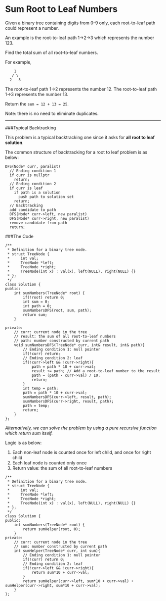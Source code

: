 # Sum Root to Leaf Numbers

Given a binary tree containing digits from 0-9 only, each root-to-leaf path could represent a number.

An example is the root-to-leaf path 1->2->3 which represents the number 123.

Find the total sum of all root-to-leaf numbers.

For example,

```
    1
   / \
  2   3
  ```
The root-to-leaf path 1->2 represents the number 12.
The root-to-leaf path 1->3 represents the number 13.

Return the ```sum = 12 + 13 = 25```.

Note: there is no need to eliminate duplicates.



---


###Typical Backtracking

This problem is a typical backtracking one since it asks for **all root to leaf solution**.

The common structure of backtracking for a root to leaf problem is as below:

```
DFS(Node* curr, paralist)
  // Ending condition 1
  if curr is nullptr
    return;
  // Ending condition 2
  if curr is leaf
    if path is a solution
      push path to solution set
    return;
  // Backtracking
  add candidate to path
  DFS(Node* curr->left, new paralist)
  DFS(Node* curr->right, new paralist)
  remove candidate from path
  return;
```

###The Code

```
/**
 * Definition for a binary tree node.
 * struct TreeNode {
 *     int val;
 *     TreeNode *left;
 *     TreeNode *right;
 *     TreeNode(int x) : val(x), left(NULL), right(NULL) {}
 * };
 */
class Solution {
public:
    int sumNumbers(TreeNode* root) {
        if(!root) return 0;
        int sum = 0;
        int path = 0;
        sumNumbersDFS(root, sum, path);
        return sum;
    }
    
private:
    // curr: current node in the tree
    // result: the sum of all root-to-leaf numbers
    // path: number constructed by current path
    void sumNumbersDFS(TreeNode* curr, int& result, int& path){
        // Ending condition 1: null pointer
        if(!curr) return;
        // Ending condition 2: leaf 
        if(!curr->left && !curr->right){
            path = path * 10 + curr->val;
            result += path; // Add a root-to-leaf number to the result
            path = (path - curr->val) / 10;
            return;
        }
        int temp = path;
        path = path * 10 + curr->val;
        sumNumbersDFS(curr->left, result, path);
        sumNumbersDFS(curr->right, result, path);
        path = temp;
        return;
    }
};
```

*Alternatively, we can solve the problem by using a pure recursive function which return sum itself.*

Logic is as below:

1. Each non-leaf node is counted once for left child, and once for right child
2. Each leaf node is counted only once
3. Return value: the sum of all root-to-leaf numbers

```
/**
 * Definition for a binary tree node.
 * struct TreeNode {
 *     int val;
 *     TreeNode *left;
 *     TreeNode *right;
 *     TreeNode(int x) : val(x), left(NULL), right(NULL) {}
 * };
 */
class Solution {
public:
    int sumNumbers(TreeNode* root) {
        return sumHelper(root, 0);
    }
private:
    // curr: current node in the tree
    // sum: number constructed by current path
    int sumHelper(TreeNode* curr, int sum){
        // Ending condition 1: null pointer
        if(!curr) return 0;
        // Ending condition 2: leaf 
        if(!curr->left && !curr->right){
            return sum*10 + curr->val;
        }
        return sumHelper(curr->left, sum*10 + curr->val) + sumHelper(curr->right, sum*10 + curr->val);
    }
};
```
